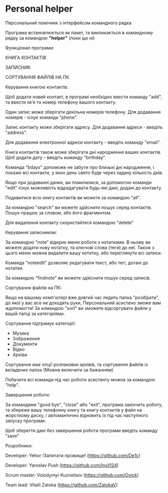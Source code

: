 # Personal helper

Персональний помічник з інтерфейсом командного рядка

Програма встановлюється як пакет, та викликається в командному рядку за командою **"helper"** (поки що ні)

Функціонал програми:

КНИГА КОНТАКТІВ

ЗАПИСНИК

СОРТУВАННЯ ФАЙЛІВ НА ПК

Керування книгою контактів:

Щоб додати новий контакт, в програмі необхідно ввести команду "add", та ввести ім'я та номер телефону вашого контакту.

Один запис може зберігати декільна номерів телефону. Для додавання номерів - існує команда "phone".

Запис контакту може зберігати адресу. Для додавання адреси - введіть "address".

Для додавання електронної адреси контакту - введіть команду "email".

Книга контактів також може зберігати дні народження ваших контактів. Щоб додати дату - введіть команду "birthday".

Команда "bdays" допоможе не забути про близькі дні народження, і покаже всі контакти, у яких день свято буде через задану кількість днів.

Якщо при додаванні даних, ви помилилися, за допомогою команди "edit" існує можливість відредагувати будь-які дані, додані до контакту.

Подивитися всю книгу контактів ви можете за командою "all".

За командою "search" ви можете здійснити пошук серед контактів. Пошук працює за словом, або його фрагментом.

Для видалення контакту скористайтеся командою "delete"


Керування записником:

За командою "note" відкриє меню роботи з нотатками. В ньому ви можете додати нову нотатку, та ключові слова (теги) до неї. Також з цього меню можна видалити вашу нотатку, або переглянути всі записи.

Команда "noteedit" дозволяє редагувати текст, або тегі, дотані до нотатки.

За командою "findnote" ви можете здійснити пошук серед записів. 


Сортування файлів на ПК:

Якщо на вашому комп'ютері вже довгий час ледить папка "розібрати", до якої у вас все не доходять руки, Персональний асистено зможе вам ждопомогти! За командою "sort" ви зможете відсортувати файли у вашій папці за категоріями. 

Сортування підтримує категорії:
- Музика
- Зображення
- Документи
- Відео
- Архіви

Сортування має опції розпаковки архівів, та сортування файлів із вкладених папок (Можна включити за бажанням)

Побачити всі команди під час роботи асистенту можна за командою "help".

Завершення роботи:

За командами "good bye", "close" або "exit", програма закінчить роботу, та збереже вашу телефонну книгу та книгу контактів у файл на жорсткому диску, і автомантично відновить їх під час наступного запуску програми. 

Щоб зберегти дані без завершення роботи програми введіть команду "save"

Розробники:

Developer: Yehor !Запитати прізвище! (https://github.com/De1c)

Developer: Yaroslav Push (https://github.com/Invil124)

Scrum master: Volodymyr Kuznetsov (https://github.com/Ovick)

Team lead: Vitalii Zatoka (https://github.com/ZatokaV)
